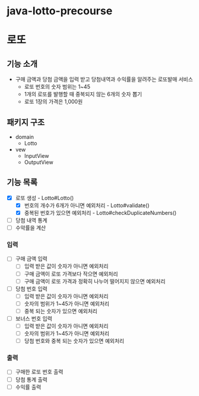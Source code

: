 # java-lotto-precourse

# 로또

## 기능 소개

- 구매 금액과 당첨 금액을 입력 받고 당첨내역과 수익률을 알려주는 로또발매 서비스
    - 로또 번호의 숫자 범위는 1~45
    - 1개의 로또를 발행할 때 중복되지 않는 6개의 숫자 뽑기
    - 로또 1장의 가격은 1,000원

## 패키지 구조

- domain
    - Lotto
- vew
    - InputView
    - OutputView

## 기능 목록

- [x] 로또 생성 - Lotto#Lotto()
    - [x] 번호의 개수가 6개가 아니면 예외처리 - Lotto#validate()
    - [x] 중복된 번호가 있으면 예외처리 - Lotto#checkDuplicateNumbers()
- [ ] 당첨 내역 통계
- [ ] 수악률을 계산

### 입력

- [ ] 구매 금액 입력
    - [ ] 입력 받은 값이 숫자가 아니면 예외처리
    - [ ] 구매 금액이 로또 가격보다 작으면 예외처리
    - [ ] 구매 금액이 로또 가격과 정확히 나누어 떨어지지 않으면 예외처리
- [ ] 당첨 번호 입력
    - [ ] 입력 받은 값이 숫자가 아니면 예외처리
    - [ ] 숫자의 범위가 1~45가 아니면 예외처리
    - [ ] 중복 되는 숫자가 있으면 예외처리
- [ ] 보너스 번호 입력
    - [ ] 입력 받은 값이 숫자가 아니면 예외처리
    - [ ] 숫자의 범위가 1~45가 아니면 예외처리
    - [ ] 당첨 번호와 중복 되는 숫자가 있으면 예외처리

### 출력

- [ ] 구매한 로또 번호 출력
- [ ] 당첨 통계 출력
- [ ] 수익률 출력